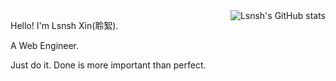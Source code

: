 <img align="right" alt="Lsnsh's GitHub stats" src="https://github-readme-stats.vercel.app/api?username=lsnsh&show_icons=true&text_color=718096&bg_color=ffffff&hide_border=true&hide_title=true" />

Hello! I'm Lsnsh Xin(聆絮).

A Web Engineer.

Just do it.
Done is more important than perfect.
